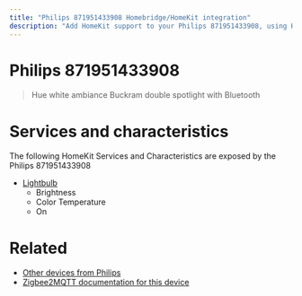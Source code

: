 ```yaml
---
title: "Philips 871951433908 Homebridge/HomeKit integration"
description: "Add HomeKit support to your Philips 871951433908, using Homebridge, Zigbee2MQTT and homebridge-z2m."
---
```

<!---
This file has been GENERATED using src/docgen/docgen.ts
DO NOT EDIT THIS FILE MANUALLY!
-->
# Philips 871951433908
> Hue white ambiance Buckram double spotlight with Bluetooth


# Services and characteristics
The following HomeKit Services and Characteristics are exposed by
the Philips 871951433908

* [Lightbulb](../../light.md)
  * Brightness
  * Color Temperature
  * On


# Related
* [Other devices from Philips](../index.md#philips)
* [Zigbee2MQTT documentation for this device](https://www.zigbee2mqtt.io/devices/871951433908.html)
